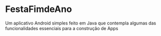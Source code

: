 # FestaFimdeAno
Um aplicativo Android simples feito em Java que contempla algumas das funcionalidades essenciais para a construção de Apps
